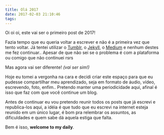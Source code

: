 ```yaml
---
title: Olá 2017
date: 2017-02-03 21:10:46
tags:
---
```


Oi oi oi, este vai ser o primeiro post de 2017!

Fazia tempo que eu queria voltar a escrever e não é a primeira vez que tento voltar. Já tentei utilizar o [Tumblr](https://www.tumblr.com/), o [Jekyll](https://jekyllrb.com/), o [Medium](https://medium.com/) e nenhum destes me fez continuar.. Apesar de que não sei se o problema é com a plataforma ou comigo que não continuei rsrs

Mas agora vai ser diferente! _(vai ser sim!)_

Hoje eu tomei a vergonha na cara e decidi criar este espaço para que eu pudesse compartilhar meu aprendizado, seja em formato de áudio, vídeo, escrevendo, foto, enfim.. Pretendo manter uma periodicidade aqui, afinal é isso que faz com que você continue um blog.

Antes de continuar eu vou pretendo reunir todos os posts que já escrevi e republica-los aqui, a idéia é que tudo que eu escrevi na internet esteja reunido em um único lugar, é bom pra relembrar os assuntos, as dificuldades e quem sabe dá aquela estiga que falta.

Bem é isso, **welcome to my daily**.